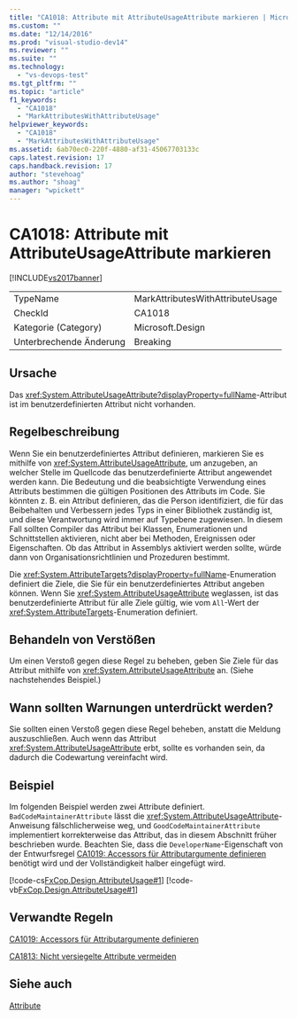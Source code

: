 ```yaml
---
title: "CA1018: Attribute mit AttributeUsageAttribute markieren | Microsoft Docs"
ms.custom: ""
ms.date: "12/14/2016"
ms.prod: "visual-studio-dev14"
ms.reviewer: ""
ms.suite: ""
ms.technology: 
  - "vs-devops-test"
ms.tgt_pltfrm: ""
ms.topic: "article"
f1_keywords: 
  - "CA1018"
  - "MarkAttributesWithAttributeUsage"
helpviewer_keywords: 
  - "CA1018"
  - "MarkAttributesWithAttributeUsage"
ms.assetid: 6ab70ec0-220f-4880-af31-45067703133c
caps.latest.revision: 17
caps.handback.revision: 17
author: "stevehoag"
ms.author: "shoag"
manager: "wpickett"
---
```

# CA1018: Attribute mit AttributeUsageAttribute markieren
[!INCLUDE[vs2017banner](../code-quality/includes/vs2017banner.md)]

|||  
|-|-|  
|TypeName|MarkAttributesWithAttributeUsage|  
|CheckId|CA1018|  
|Kategorie \(Category\)|Microsoft.Design|  
|Unterbrechende Änderung|Breaking|  
  
## Ursache  
 Das <xref:System.AttributeUsageAttribute?displayProperty=fullName>\-Attribut ist im benutzerdefinierten Attribut nicht vorhanden.  
  
## Regelbeschreibung  
 Wenn Sie ein benutzerdefiniertes Attribut definieren, markieren Sie es mithilfe von <xref:System.AttributeUsageAttribute>, um anzugeben, an welcher Stelle im Quellcode das benutzerdefinierte Attribut angewendet werden kann.  Die Bedeutung und die beabsichtigte Verwendung eines Attributs bestimmen die gültigen Positionen des Attributs im Code.  Sie könnten z. B. ein Attribut definieren, das die Person identifiziert, die für das Beibehalten und Verbessern jedes Typs in einer Bibliothek zuständig ist, und diese Verantwortung wird immer auf Typebene zugewiesen.  In diesem Fall sollten Compiler das Attribut bei Klassen, Enumerationen und Schnittstellen aktivieren, nicht aber bei Methoden, Ereignissen oder Eigenschaften.  Ob das Attribut in Assemblys aktiviert werden sollte, würde dann von Organisationsrichtlinien und Prozeduren bestimmt.  
  
 Die <xref:System.AttributeTargets?displayProperty=fullName>\-Enumeration definiert die Ziele, die Sie für ein benutzerdefiniertes Attribut angeben können.  Wenn Sie <xref:System.AttributeUsageAttribute> weglassen, ist das benutzerdefinierte Attribut für alle Ziele gültig, wie vom `All`\-Wert der <xref:System.AttributeTargets>\-Enumeration definiert.  
  
## Behandeln von Verstößen  
 Um einen Verstoß gegen diese Regel zu beheben, geben Sie Ziele für das Attribut mithilfe von <xref:System.AttributeUsageAttribute> an.  \(Siehe nachstehendes Beispiel.\)  
  
## Wann sollten Warnungen unterdrückt werden?  
 Sie sollten einen Verstoß gegen diese Regel beheben, anstatt die Meldung auszuschließen.  Auch wenn das Attribut <xref:System.AttributeUsageAttribute> erbt, sollte es vorhanden sein, da dadurch die Codewartung vereinfacht wird.  
  
## Beispiel  
 Im folgenden Beispiel werden zwei Attribute definiert.  `BadCodeMaintainerAttribute` lässt die <xref:System.AttributeUsageAttribute>\-Anweisung fälschlicherweise weg, und `GoodCodeMaintainerAttribute` implementiert korrekterweise das Attribut, das in diesem Abschnitt früher beschrieben wurde.  Beachten Sie, dass die `DeveloperName`\-Eigenschaft von der Entwurfsregel [CA1019: Accessors für Attributargumente definieren](../code-quality/ca1019-define-accessors-for-attribute-arguments.md) benötigt wird und der Vollständigkeit halber eingefügt wird.  
  
 [!code-cs[FxCop.Design.AttributeUsage#1](../code-quality/codesnippet/CSharp/ca1018-mark-attributes-with-attributeusageattribute_1.cs)]
 [!code-vb[FxCop.Design.AttributeUsage#1](../code-quality/codesnippet/VisualBasic/ca1018-mark-attributes-with-attributeusageattribute_1.vb)]  
  
## Verwandte Regeln  
 [CA1019: Accessors für Attributargumente definieren](../code-quality/ca1019-define-accessors-for-attribute-arguments.md)  
  
 [CA1813: Nicht versiegelte Attribute vermeiden](../code-quality/ca1813-avoid-unsealed-attributes.md)  
  
## Siehe auch  
 [Attribute](../Topic/Attributes1.md)